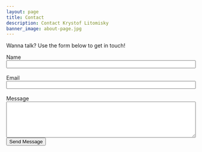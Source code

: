 ```yaml
---
layout: page
title: Contact
description: Contact Krystof Litomisky
banner_image: about-page.jpg
---
```



Wanna talk? Use the form below to get in touch!


<form action="https://getsimpleform.com/messages?form_api_token=43fd3c13eb6dc4a4a6b51a12e3f59404"
      method="post">
  <input type='hidden' name='redirect_to' value='{{site.url}}/contact_thanks' />
  Name<br />
  <input type='text' name='name' style="width:100%" /><br /><br />
  Email<br />
  <input type='text' name='email' style="width:100%" /><br /><br />
  Message<br />
   <textarea name="message" rows="6" style="width:100%"></textarea>
  <input type='submit' value='Send Message' />
</form>
